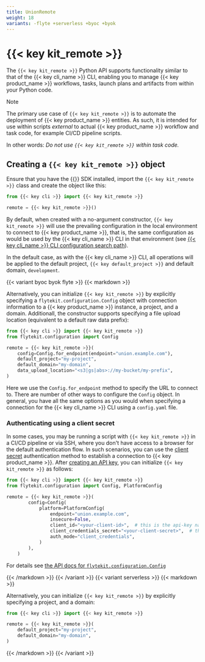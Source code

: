 ```yaml
---
title: UnionRemote
weight: 18
variants: -flyte +serverless +byoc +byok
---
```


# {{< key kit_remote >}}

The `{{< key kit_remote >}}` Python API supports functionality similar to that of the {{< key cli_name >}} CLI, enabling you to manage {{< key product_name >}} workflows, tasks, launch plans and artifacts from within your Python code.

> [!NOTE]
> The primary use case of `{{< key kit_remote >}}` is to automate the deployment of {{< key product_name >}} entities. As such, it is intended for use within scripts *external* to actual {{< key product_name >}} workflow and task code, for example CI/CD pipeline scripts.
>
> In other words: _Do not use `{{< key kit_remote >}}` within task code._

## Creating a `{{< key kit_remote >}}` object

Ensure that you have the {{<key kit_name >}} SDK installed, import the `{{< key kit_remote >}}` class and create the object like this:

```python
from {{< key cli >}} import {{< key kit_remote >}}

remote = {{< key kit_remote >}}()
```

By default, when created with a no-argument constructor, `{{< key kit_remote >}}` will use the prevailing configuration in the local environment to connect to {{< key product_name >}}, that is, the same configuration as would be used by the {{< key cli_name >}} CLI in that environment (see [{{< key cli_name >}} CLI configuration search path](../../../api-reference/union-cli#union-cli-configuration-search-path)).

In the default case, as with the {{< key cli_name >}} CLI, all operations will be applied to the default project, `{{< key default_project >}}` and default domain, `development`.

{{< variant byoc byok flyte >}}
{{< markdown >}}

Alternatively, you can initialize `{{< key kit_remote >}}` by explicitly specifying a `flytekit.configuration.Config` object with connection information to a {{< key product_name >}} instance, a project, and a domain. Additionall, the constructor supports specifying a file upload location (equivalent to a default raw data prefix):

```python
from {{< key cli >}} import {{< key kit_remote >}}
from flytekit.configuration import Config

remote = {{< key kit_remote >}}(
    config=Config.for_endpoint(endpoint="union.example.com"),
    default_project="my-project",
    default_domain="my-domain",
    data_upload_location="<s3|gs|abs>://my-bucket/my-prefix",
)
```

Here we use the `Config.for_endpoint` method to specify the URL to connect to.
There are number of other ways to configure the `Config` object.
In general, you have all the same options as you would when specifying a connection for the {{< key cli_name >}} CLI using a `config.yaml` file.

### Authenticating using a client secret

In some cases, you may be running a script with `{{< key kit_remote >}}` in a CI/CD pipeline or via SSH, where you don't have access to a browser for the default authentication flow. In such scenarios, you can use the [client secret](../../administration/cli-authentication-types#clientsecret) authentication method to establish a connection to {{< key product_name >}}. After [creating an API key](../managing-api-keys), you can initialize `{{< key kit_remote >}}` as follows:

```python
from {{< key cli >}} import {{< key kit_remote >}}
from flytekit.configuration import Config, PlatformConfig

remote = {{< key kit_remote >}}(
        config=Config(
            platform=PlatformConfig(
                endpoint="union.example.com",
                insecure=False,
                client_id="<your-client-id>",  # this is the api-key name
                client_credentials_secret="<your-client-secret>",  # this is the api-key
                auth_mode="client_credentials",
            )
        ),
    )
```


For details see [the API docs for `flytekit.configuration.Config`](../../../api-reference/union-sdk/configuration)

{{< /markdown >}}
{{< /variant >}}
{{< variant serverless >}}
{{< markdown >}}

Alternatively, you can initialize `{{< key kit_remote >}}` by explicitly specifying a project, and a domain:

```python
from {{< key cli >}} import {{< key kit_remote >}}

remote = {{< key kit_remote >}}(
    default_project="my-project",
    default_domain="my-domain",
)
```

{{< /markdown >}}
{{< /variant >}}

